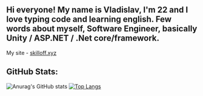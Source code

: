 ## Hi everyone! My name is Vladislav, I'm 22 and I love typing code and learning english. Few words about myself, Software Engineer, basically Unity / ASP.NET / .Net core/framework.

My site - [skilloff.xyz](skilloff.xyz)

## GitHub Stats:
![Anurag's GitHub stats](https://github-readme-stats.vercel.app/api?username=skilloff1337&show_icons=true&theme=merko&hide=contribs,prs)
[![Top Langs](https://github-readme-stats.vercel.app/api/top-langs/?username=skilloff1337&layout=compact)](https://github.com/anuraghazra/github-readme-stats)

